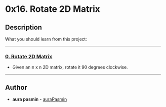 # 0x16. Rotate 2D Matrix

## Description

What you should learn from this project:

---

### [0. Rotate 2D Matrix](./0-rotate_2d_matrix.py)

* Given an n x n 2D matrix, rotate it 90 degrees clockwise.

---

## Author
* **aura pasmin** - [auraPasmin](https://github.com/auraPasm)
